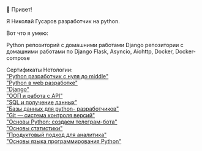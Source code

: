 👋 Привет!

Я Николай Гусаров разработчик на python.

Вот что я умею: 

Python репозиторий с домашними работами
Django репозитории с домашними работами по Django
Flask, Asyncio, Aiohttp, Docker, Docker-compose

Сертификаты Нетологии:  
["Python разработчик с нуля до middle"](https://drive.google.com/file/d/1WDc0NwTUKbHFwczaJX-0dY5_G7qsA6V8/view?usp=sharing 
"certificate")  
["Python в web разработке"](https://drive.google.com/file/d/1dPJAm0Q38Vq3FHnGWBR0pFXnK3CIz5Av/view?usp=sharing 
"certificate")  
["Django"](https://drive.google.com/file/d/1095hMb_k2atL4gVWyUyu1TLPWRLfpJ4N/view?usp=sharing 
"certificate")  
["ООП и работа с API"](https://drive.google.com/file/d/1SUvN5nmr-xvWhzSCHXWpApzWWHzGaOqI/view?usp=sharing
"certificate")  
["SQL и получение данных"](https://drive.google.com/file/d/100rOA3fxZoMTLeC3tcKQKyaqRr4rZrSD/view?usp=sharing 
"certificate")  
["Базы данных для python-
разработчиков"](https://drive.google.com/file/d/1vT33nzT0ZiC_Y98YZQ6MDtK7Op9FgoXc/view?usp=sharing 
"certificate")  
["Git — система контроля версий"](https://drive.google.com/file/d/1pY8RXT2_B6uZ95quq9RdHNFnI1AMdhVj/view?usp=sharing 
"certificate")  
["Основы Python: создаем телеграм-бота"](https://drive.google.com/file/d/1NtcSVecsyxauanDvAZzZC8ttBqrDrPSO/view?usp=sharing 
"certificate")  
["Основы статистики"](https://drive.google.com/file/d/1HpsN6iUpAEpQdxsBwX_qgijy3bdTEZjQ/view?usp=sharing 
"certificate")  
["Продуктовый подход для аналитика"](https://drive.google.com/file/d/1Od2fRwkoUtmO170Q60oxqDyycx1uM5fA/view?usp=sharing 
"certificate")  
["Основы языка программирования Python"](https://drive.google.com/file/d/1Od2fRwkoUtmO170Q60oxqDyycx1uM5fA/view?usp=sharing 
"certificate")  


<!---
NikolayChegivarov/NikolayChegivarov is a ✨ special ✨ repository because its `README.md` (this file) appears on your 
GitHub profile. You can click the Preview link to take a look at your changes. 
- 👋 Hi, I’m @NikolayChegivarov
- 👀 I’m interested in ...
- 🌱 I’m currently learning ...
- 💞️ I’m looking to collaborate on ...
- 📫 How to reach me ...
- 😄 Pronouns: ...
- ⚡ Fun fact: ...
--->
